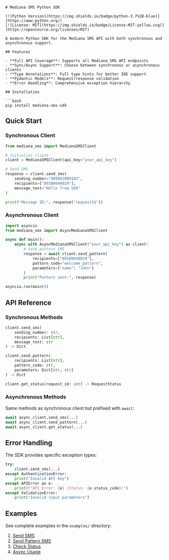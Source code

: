 
```
# Mediana SMS Python SDK

[![Python Version](https://img.shields.io/badge/python-3.7%2B-blue)](https://www.python.org/)
[![License: MIT](https://img.shields.io/badge/License-MIT-yellow.svg)](https://opensource.org/licenses/MIT)

A modern Python SDK for the Mediana SMS API with both synchronous and asynchronous support.

## Features

- **Full API Coverage**: Supports all Mediana SMS API endpoints
- **Sync/Async Support**: Choose between synchronous or asynchronous clients
- **Type Annotations**: Full type hints for better IDE support
- **Pydantic Models**: Request/response validation
- **Error Handling**: Comprehensive exception hierarchy

## Installation

```bash
pip install mediana-sms-sdk
```

## Quick Start

### Synchronous Client

```python
from mediana_sms import MedianaSMSClient

# Initialize client
client = MedianaSMSClient(api_key="your_api_key")

# Send SMS
response = client.send_sms(
    sending_number="989982009183",
    recipients=["09100040029"],
    message_text="Hello from SDK"
)

print("Message ID:", response["requestId"])
```

### Asynchronous Client

```python
import asyncio
from mediana_sms import AsyncMedianaSMSClient

async def main():
    async with AsyncMedianaSMSClient("your_api_key") as client:
        # Send pattern SMS
        response = await client.send_pattern(
            recipients=["09100040029"],
            pattern_code="welcome_pattern",
            parameters={"name": "John"}
        )
        print("Pattern sent:", response)

asyncio.run(main())
```

## API Reference

### Synchronous Methods

```python
client.send_sms(
    sending_number: str,
    recipients: List[str],
    message_text: str
) -> Dict

client.send_pattern(
    recipients: List[str],
    pattern_code: str,
    parameters: Dict[str, str]
) -> Dict

client.get_status(request_id: int) -> RequestStatus
```

### Asynchronous Methods

Same methods as synchronous client but prefixed with `await`:

```python
await async_client.send_sms(...)
await async_client.send_pattern(...)
await async_client.get_status(...)
```

## Error Handling

The SDK provides specific exception types:

```python
try:
    client.send_sms(...)
except AuthenticationError:
    print("Invalid API key")
except APIError as e:
    print(f"API Error: {e} (Status: {e.status_code})")
except ValidationError:
    print("Invalid input parameters")
```

## Examples

See complete examples in the `examples/` directory:

1. [Send SMS](examples/send_sms.py)
2. [Send Pattern SMS](examples/send_pattern.py)
3. [Check Status](examples/check_status.py)
4. [Async Usage](examples/async_example.py)

```
```

